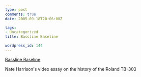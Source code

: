 ```yaml
---
type: post
comments: true
date: 2005-09-18T20:06:00Z

tags:
- Uncategorized
title: Bassline Baseline

wordpress_id: 144
---
```


[Bassline Baseline](http://www.nkhstudio.com/pages/popup_bassline.html)  

Nate Harrison's video essay on the history of the Roland TB-303
